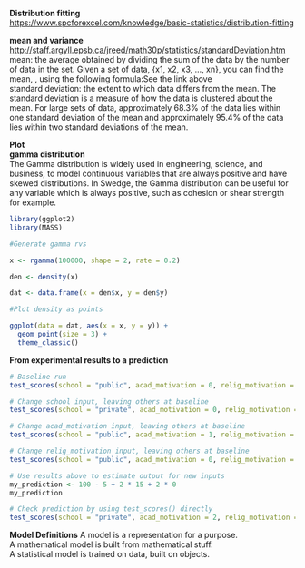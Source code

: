 **Distribution fitting**  
https://www.spcforexcel.com/knowledge/basic-statistics/distribution-fitting


**mean and variance**  
http://staff.argyll.epsb.ca/jreed/math30p/statistics/standardDeviation.htm  
mean: the average obtained by dividing the sum of the data by the number of data in the set. Given a set of data, {x1, x2, x3, ..., xn}, you can find the mean, , using the following formula:See the link above  
standard deviation: the extent to which data differs from the mean. The standard deviation is a measure of how the data is clustered about the mean. For large sets of data, approximately 68.3% of the data lies within one standard deviation of the mean and approximately 95.4% of the data lies within two standard deviations of the mean.  

**Plot**  
**gamma distribution**  
The Gamma distribution is widely used in engineering, science, and business, to model continuous variables that are always positive and have skewed distributions. In Swedge, the Gamma distribution can be useful for any variable which is always positive, such as cohesion or shear strength for example.  
```r
library(ggplot2)
library(MASS)

#Generate gamma rvs

x <- rgamma(100000, shape = 2, rate = 0.2)

den <- density(x)

dat <- data.frame(x = den$x, y = den$y)

#Plot density as points

ggplot(data = dat, aes(x = x, y = y)) + 
  geom_point(size = 3) +
  theme_classic()
```

**From experimental results to a prediction**  
```r
# Baseline run
test_scores(school = "public", acad_motivation = 0, relig_motivation = 0)

# Change school input, leaving others at baseline
test_scores(school = "private", acad_motivation = 0, relig_motivation = 0)

# Change acad_motivation input, leaving others at baseline
test_scores(school = "public", acad_motivation = 1, relig_motivation = 0)

# Change relig_motivation input, leaving others at baseline
test_scores(school = "public", acad_motivation = 0, relig_motivation = 1)

# Use results above to estimate output for new inputs
my_prediction <- 100 - 5 + 2 * 15 + 2 * 0
my_prediction

# Check prediction by using test_scores() directly
test_scores(school = "private", acad_motivation = 2, relig_motivation = 2)
```

**Model Definitions**
A model is a representation for a purpose.  
A mathematical model is built from mathematical stuff.  
A statistical model is trained on data, built on objects.  
